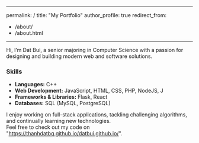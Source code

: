  ---
permalink: /
title: "My Portfolio"
author_profile: true
redirect_from: 
  - /about/
  - /about.html
---

Hi, I’m Dat Bui, a senior majoring in Computer Science with a passion for designing and building modern web and software solutions.

### Skills

- **Languages:** C++  
- **Web Development:** JavaScript, HTML, CSS, PHP, NodeJS, J
- **Frameworks & Libraries:** Flask, React  
- **Databases:** SQL (MySQL, PostgreSQL)

I enjoy working on full-stack applications, tackling challenging algorithms, and continually learning new technologies.  
Feel free to check out my code on "https://thanhdatbq.github.io/datbui.github.io/".

